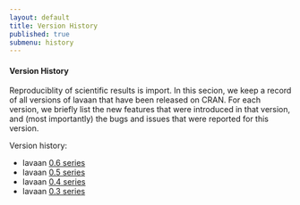 ```yaml
---
layout: default
title: Version History
published: true
submenu: history
---
```


#### Version History ####
Reproduciblity of scientific results is import. In this secion, we 
keep a record of all versions of lavaan that have been released
on CRAN. For each version, we briefly list the new features that were
introduced in that version, and (most importantly) the bugs and issues
that were reported for this version.

Version history:

- lavaan [0.6 series](/history/dot6.html)
- lavaan [0.5 series](/history/dot5.html)
- lavaan [0.4 series](/history/dot4.html)
- lavaan [0.3 series](/history/dot3.html)

